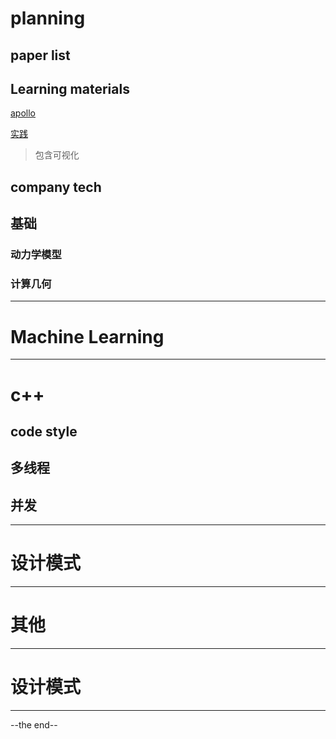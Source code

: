 # planning
## paper list
## Learning materials
[apollo](https://apollo.baidu.com/) <br />

[实践](https://github.com/zhm-real/PathPlanning) <br />
 > 包含可视化
## company tech
## 基础
### 动力学模型
### 计算几何
--------------------------------------------------
# Machine Learning
--------------------------------------------------

# c++
## code style
## 多线程
## 并发

--------------------------------------------------
# 设计模式
--------------------------------------------------
# 其他
--------------------------------------------------
# 设计模式
--------------------------------------------------
--the end--
